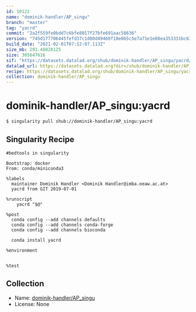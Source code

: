 ```yaml
---
id: 10122
name: "dominik-handler/AP_singu"
branch: "master"
tag: "yacrd"
commit: "2a2f559fe0bdd7c6bfe8017f27bfe691aac58636"
version: "745d177706445fefd37c1d00d49468f18e065c5e7a71e1e88ea353331bc63f01"
build_date: "2021-02-01T07:12:07.113Z"
size_mb: 291.48828125
size: 305647616
sif: "https://datasets.datalad.org/shub/dominik-handler/AP_singu/yacrd/2021-02-01-2a2f559f-745d1777/745d177706445fefd37c1d00d49468f18e065c5e7a71e1e88ea353331bc63f01.sif"
datalad_url: https://datasets.datalad.org?dir=/shub/dominik-handler/AP_singu/yacrd/2021-02-01-2a2f559f-745d1777/
recipe: https://datasets.datalad.org/shub/dominik-handler/AP_singu/yacrd/2021-02-01-2a2f559f-745d1777/Singularity
collection: dominik-handler/AP_singu
---
```


# dominik-handler/AP_singu:yacrd

```bash
$ singularity pull shub://dominik-handler/AP_singu:yacrd
```

## Singularity Recipe

```singularity
#bedtools in singularity

Bootstrap: docker
From: conda/miniconda3

%labels
  maintainer Dominik Handler <Dominik Handler@imba.oeaw.ac.at>
  yacrd from GIT 2019-07-01  

%runscript
    yacrd "$@"

%post
  conda config --add channels defaults
  conda config --add channels conda-forge
  conda config --add channels bioconda

  conda install yacrd

%environment


%test
```

## Collection

 - Name: [dominik-handler/AP_singu](https://github.com/dominik-handler/AP_singu)
 - License: None

